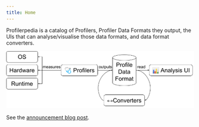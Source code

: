 ```yaml
---
title: Home
---
```

Profilerpedia is a catalog of Profilers, Profiler Data Formats they output, the
UIs that can analyse/visualise those data formats, and data format converters.

<img src="graph.png">

See the [announcement blog post](https://www.markhansen.co.nz/profilerpedia/).

